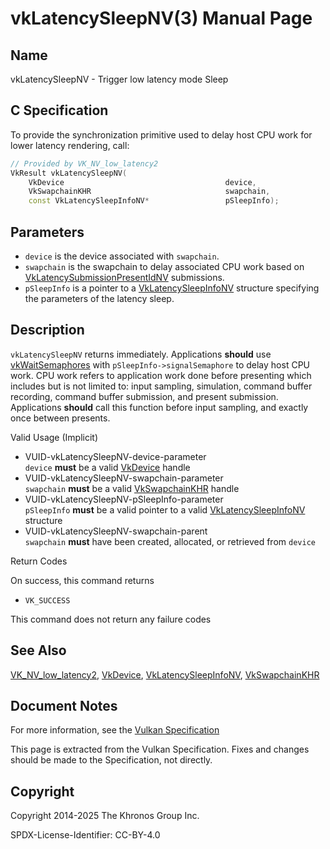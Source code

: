 # vkLatencySleepNV(3) Manual Page

## Name

vkLatencySleepNV - Trigger low latency mode Sleep



## [](#_c_specification)C Specification

To provide the synchronization primitive used to delay host CPU work for lower latency rendering, call:

```c++
// Provided by VK_NV_low_latency2
VkResult vkLatencySleepNV(
    VkDevice                                    device,
    VkSwapchainKHR                              swapchain,
    const VkLatencySleepInfoNV*                 pSleepInfo);
```

## [](#_parameters)Parameters

- `device` is the device associated with `swapchain`.
- `swapchain` is the swapchain to delay associated CPU work based on [VkLatencySubmissionPresentIdNV](https://registry.khronos.org/vulkan/specs/latest/man/html/VkLatencySubmissionPresentIdNV.html) submissions.
- `pSleepInfo` is a pointer to a [VkLatencySleepInfoNV](https://registry.khronos.org/vulkan/specs/latest/man/html/VkLatencySleepInfoNV.html) structure specifying the parameters of the latency sleep.

## [](#_description)Description

`vkLatencySleepNV` returns immediately. Applications **should** use [vkWaitSemaphores](https://registry.khronos.org/vulkan/specs/latest/man/html/vkWaitSemaphores.html) with `pSleepInfo->signalSemaphore` to delay host CPU work. CPU work refers to application work done before presenting which includes but is not limited to: input sampling, simulation, command buffer recording, command buffer submission, and present submission. Applications **should** call this function before input sampling, and exactly once between presents.

Valid Usage (Implicit)

- [](#VUID-vkLatencySleepNV-device-parameter)VUID-vkLatencySleepNV-device-parameter  
  `device` **must** be a valid [VkDevice](https://registry.khronos.org/vulkan/specs/latest/man/html/VkDevice.html) handle
- [](#VUID-vkLatencySleepNV-swapchain-parameter)VUID-vkLatencySleepNV-swapchain-parameter  
  `swapchain` **must** be a valid [VkSwapchainKHR](https://registry.khronos.org/vulkan/specs/latest/man/html/VkSwapchainKHR.html) handle
- [](#VUID-vkLatencySleepNV-pSleepInfo-parameter)VUID-vkLatencySleepNV-pSleepInfo-parameter  
  `pSleepInfo` **must** be a valid pointer to a valid [VkLatencySleepInfoNV](https://registry.khronos.org/vulkan/specs/latest/man/html/VkLatencySleepInfoNV.html) structure
- [](#VUID-vkLatencySleepNV-swapchain-parent)VUID-vkLatencySleepNV-swapchain-parent  
  `swapchain` **must** have been created, allocated, or retrieved from `device`

Return Codes

On success, this command returns

- `VK_SUCCESS`

This command does not return any failure codes

## [](#_see_also)See Also

[VK\_NV\_low\_latency2](https://registry.khronos.org/vulkan/specs/latest/man/html/VK_NV_low_latency2.html), [VkDevice](https://registry.khronos.org/vulkan/specs/latest/man/html/VkDevice.html), [VkLatencySleepInfoNV](https://registry.khronos.org/vulkan/specs/latest/man/html/VkLatencySleepInfoNV.html), [VkSwapchainKHR](https://registry.khronos.org/vulkan/specs/latest/man/html/VkSwapchainKHR.html)

## [](#_document_notes)Document Notes

For more information, see the [Vulkan Specification](https://registry.khronos.org/vulkan/specs/latest/html/vkspec.html#vkLatencySleepNV)

This page is extracted from the Vulkan Specification. Fixes and changes should be made to the Specification, not directly.

## [](#_copyright)Copyright

Copyright 2014-2025 The Khronos Group Inc.

SPDX-License-Identifier: CC-BY-4.0